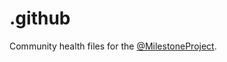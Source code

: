 # .github

Community health files for the [@MilestoneProject](https://github.com/orgs/MilestoneProject).
